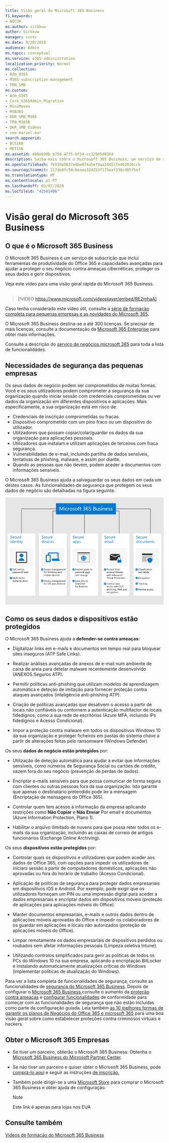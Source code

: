 ```yaml
---
title: Visão geral do Microsoft 365 Business
f1.keywords:
- NOCSH
ms.author: sirkkuw
author: Sirkkuw
manager: scotv
ms.date: 9/20/2018
audience: Admin
ms.topic: conceptual
ms.service: o365-administration
localization_priority: Normal
ms.collection:
- Adm_O365
- M365-subscription-management
- TRN_SMB
ms.custom:
- Adm_O365
- Core_O365Admin_Migration
- MiniMaven
- MSB365
- OKR_SMB_M365
- TRN_M365B
- OKR_SMB_Videos
- seo-marvel-mar
search.appverid:
- BCS160
- MET150
ms.assetid: 496e690b-b75d-4ff5-bf34-cc32905d0364
description: Saiba mais sobre o Microsoft 365 Business, um serviço de subscrição que inclui o Office 365 mais proteção avançada para o seu negócio contra ameaças cibernéticas.
ms.openlocfilehash: 7b939a9037edbe074a5ef9aa24451fe462016ccb
ms.sourcegitcommit: 217de0fc54cbeaea32d253f175eaf338cd85f5af
ms.translationtype: MT
ms.contentlocale: pt-PT
ms.lasthandoff: 03/07/2020
ms.locfileid: "42561486"
---
```

# <a name="overview-of-microsoft-365-business"></a>Visão geral do Microsoft 365 Business

## <a name="what-is-microsoft-365-business"></a>O que é o Microsoft 365 Business

O Microsoft 365 Business é um serviço de subscrição que inclui ferramentas de produtividade do Office 365 e capacidades avançadas para ajudar a proteger o seu negócio contra ameaças cibernéticas, proteger os seus dados e gerir dispositivos.

Veja este vídeo para uma visão geral rápida do Microsoft 365 Business.<br><br>

> [!VIDEO https://www.microsoft.com/videoplayer/embed/RE2mhaA] 
  
Caso tenha considerado este vídeo útil, consulte a [série de formação completa para pequenas empresas e as novidades do Microsoft 365](https://support.office.com/article/6ab4bbcd-79cf-4000-a0bd-d42ce4d12816). 

O Microsoft 365 Business destina-se a até 300 licenças. Se precisar de mais licenças, consulte a documentação da [Microsoft 365 Enterprise](https://go.microsoft.com/fwlink/p/?linkid=860986) para obter mais informações.

Consulte a descrição do [serviço de negócios microsoft 365](https://docs.microsoft.com/office365/servicedescriptions/microsoft-365-service-descriptions/microsoft-365-business-service-description) para toda a lista de funcionalidades.
  
## <a name="small-business-security-needs"></a>Necessidades de segurança das pequenas empresas

Os seus dados de negócio podem ser comprometidos de muitas formas. Você e os seus utilizadores podem comprometer a segurança da sua organização quando iniciar sessão com credenciais comprometidas ou ver dados da organização em diferentes dispositivos e aplicações. Mais especificamente, a sua organização está em risco de:

- Credenciais de inscrição comprometidas ou fracas.
- Dispositivo comprometido com um pino fraco ou um dispositivo do utilizador.
- Utilizadores que possam copiar/colar/guardar os dados da sua organização para aplicações pessoais.
- Utilizadores que instalam e utilizam aplicações de terceiros com fraca segurança.
- Vulnerabilidades de e-mail, incluindo partilha de dados sensíveis, tentativas de phishing, malware, e assim por diante.
- Quando as pessoas que não devem, podem aceder a documentos com informações sensíveis.

O Microsoft 365 Business ajuda a salvaguardar os seus dados em cada um destes casos. As funcionalidades de segurança que protegem os seus dados de negócio são detalhadas na figura seguinte.

![Um número que mostra como o M365B protege o seu negócio.](../media/m365businessvalueadd.png)

## <a name="how-your-data-and-devices-are-protected"></a>Como os seus dados e dispositivos estão protegidos

O Microsoft 365 Business ajuda a **defender-se contra ameaças:**

- Digitalizar links em e-mails e documentos em tempo real para bloquear sites inseguros (ATP Safe Links).

- Realizar análises avançadas de anexos de e-mail num ambiente de caixa de areia para detetar malware recentemente desenvolvido (ANEXOS Seguros ATP). 

- Permitir políticas anti-phishing que utilizam modelos de aprendizagem automática e deteção de imitação para fornecer proteção contra ataques avançados (inteligência anti-phishing ATP). 

- Criação de políticas avançadas que desativem o acesso a partir de locais não confiáveis ou contornem a autenticação multifactor de locais fidedignos, como a sua rede de escritórios (Azure MFA, incluindo IPs fidedignos e Acesso Condicional). 

- Impor a proteção contra malware em todos os dispositivos Windows 10 da sua organização e proteger ficheiros em pastas do sistema chave a partir de alterações feitas pelo ransomware (Windows Defender)

Os seus **dados de negócio estão protegidos** por:

- Utilização de deteção automática para ajudar a evitar que informações sensíveis, como números de Segurança Social ou cartões de crédito, vazem fora do seu negócio (prevenção de perdas de dados). 

- Encriptar e-mails sensíveis para que possa comunicar de forma segura com clientes ou outras pessoas fora da sua organização. Isto garante que apenas o destinatário pretendido pode ler a mensagem (Encriptação de mensagens do Office 365).

- Controlar quem tem acesso à informação da empresa aplicando restrições como **Não Copiar** e **Não Enviar** Por email e documentos (Azure Information Protection, Plano 1).

- Habilitar o arquivo ilimitado de nuvens para que possa reter todos os e-mails da sua organização, incluindo as caixas de correio de antigos funcionários (Exchange Online Archiving).

Os seus **dispositivos estão protegidos** por:

- Controlar quais os dispositivos e utilizadores que podem aceder aos dados do Office 365, com opções para impedir os utilizadores de iniciars sessão a partir de computadores domésticos, aplicações não aprovadas ou fora do horário de trabalho (Acesso Condicional).

- Aplicação de políticas de segurança para proteger dados empresariais em dispositivos iOS e Android. Por exemplo, pode exigir que os utilizadores forneçam um PIN ou uma impressão digital para aceder a dados empresariais e encriptar dados em dispositivos móveis (proteção de aplicações para aplicações móveis do Office).

- Manter documentos empresariais, e-mails e outros dados dentro de aplicações móveis aprovadas do Office e impedir os colaboradores de os guardar em aplicações e locais não autorizados (proteção de aplicações móveis do Office).

- Limpar remotamente os dados empresariais de dispositivos perdidos ou roubados sem afetar informações pessoais (Limpeza seletiva Intune).

- Utilizando controlos simplificados para gerir as políticas de todos os PCs do Windows 10 na sua empresa, aplicando a encriptação BitLocker e instalando automaticamente atualizações críticas do Windows (implementar políticas de atualização do Windows).

Para ver a lista completa de funcionalidades de segurança, consulte as funcionalidades de [segurança do Microsoft 365 Business](security-features.md). Depois de configurar o [Microsoft 365 Business,](set-up.md)consulte o aumento da [proteção contra ameaças](increase-threat-protection.md) e [configurar funcionalidades](set-up-compliance.md) de conformidade para começar com as funcionalidades de segurança que não estão incluídas como parte da configuração guiada. Leia também [as 10 melhores formas de garantir os planos de Negócios do Office 365 e microsoft 365](https://docs.microsoft.com/office365/admin/security-and-compliance/secure-your-business-data) para uma boa visão geral sobre como estabelecer proteções contra criminosos virtuais e hackers.

## <a name="get-microsoft-365-business"></a>Obter o Microsoft 365 Empresas

- Se tiver um parceiro, obterão o Microsoft 365 Business: Obtenha o [Microsoft 365 Business do Microsoft Partner Center](get-microsoft-365-business.md#get-microsoft-365-business-from-microsoft-partner-center).

- Se não tiver um parceiro e quiser obter o Microsoft 365 Business, pode [comprá-lo aqui](https://www.microsoft.com/microsoft-365/business) e seguir as instruções [de inscrição.](sign-up.md)

- Também pode dirigir-se a uma [Microsoft Store](https://www.microsoft.com/en-us/store/locations/find-a-store?icid=gm_fy18_hol_bopis_feature3&CustomerIntent=Consumer) para comprar o Microsoft 365 Business e obter ajuda de configuração.

    > [!NOTE]
    > Este link é apenas para lojas nos EUA

## <a name="see-also"></a>Consulte também

[Vídeos de formação do Microsoft 365 Business](https://support.office.com/article/6ab4bbcd-79cf-4000-a0bd-d42ce4d12816)
